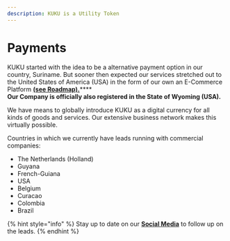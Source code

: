 ```yaml
---
description: KUKU is a Utility Token
---
```


# Payments

KUKU started with the idea to be a alternative payment option in our country, Suriname. But sooner then expected our services stretched out to the United States of America (USA) in the form of our own an E-Commerce Platform [**(see Roadmap).**](../../../about-us/roadmap-2022.md)****\
**Our Company is officially also registered in the State of Wyoming (USA).**

We have means to globally introduce KUKU as a digital currency for all kinds of goods and services. Our extensive business network makes this virtually possible.

Countries in which we currently have leads running with commercial companies:

* The Netherlands (Holland)
* Guyana
* French-Guiana
* USA
* Belgium
* Curacao
* Colombia
* Brazil

{% hint style="info" %}
Stay up to date on our [**Social Media**](../../../about-us/social-links.md) to follow up on the leads.
{% endhint %}
